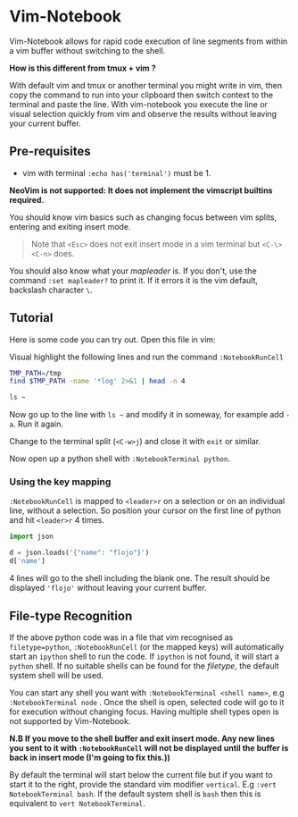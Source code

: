 # Vim-Notebook

Vim-Notebook allows for rapid code execution of line segments from within a vim buffer without switching to the shell.

**How is this different from tmux + vim ?**

With default vim and tmux or another terminal you might write in vim, then copy the command to run into your clipboard then switch context to the terminal and paste the line.  With vim-notebook you execute the line or visual selection quickly from vim and observe the results without leaving your current buffer.

## Pre-requisites

- vim with terminal `:echo has('terminal')` must be 1.

**NeoVim is not supported: It does not implement the vimscript builtins required.**

You should know vim basics such as changing focus between vim splits, entering and exiting insert mode.

> Note that `<Esc>` does not exit insert mode in a vim terminal but `<C-\><C-n>` does.  

You should also know what your _mapleader_ is.  If you don't, use the command `:set mapleader?` to print it.  If it errors it is the vim default, backslash character `\`.

## Tutorial

Here is some code you can try out.  Open this file in vim:

Visual highlight the following lines and run the command `:NotebookRunCell`

```bash
TMP_PATH=/tmp
find $TMP_PATH -name '*log' 2>&1 | head -n 4

ls ~
```

Now go up to the line with `ls ~` and modify it in someway, for example add `-a`.  Run it again.

Change to the terminal split (`<C-w>j`) and close it with `exit` or similar.

Now open up a python shell with `:NotebookTerminal python`.

### Using the key mapping

`:NotebookRunCell` is mapped to `<leader>r` on a selection or on an individual line, without a selection. So position your cursor on the first line of python and hit `<leader>r` 4 times.

```python
import json 

d = json.loads('{"name": "flojo"}')
d['name']
```

4 lines will go to the shell including the blank one.  The result should be displayed `'flojo'` without leaving your current buffer.

## File-type Recognition

If the above python code was in a file that vim recognised as `filetype=python`, `:NotebookRunCell` (or the mapped keys) will automatically start an `ipython` shell to run the code.  If `ipython` is not found, it will start a `python` shell. If no suitable shells can be found for the _filetype_, the default system shell will be used.

You can start any shell you want with `:NotebookTerminal <shell name>`, e.g `:NotebookTerminal node` .  Once the shell is open, selected code will go to it for execution without changing focus.  Having multiple shell types open is not supported by Vim-Notebook.

**N.B If you move to the shell buffer and exit insert mode. Any new lines you sent to it with `:NotebookRunCell` will not be displayed until the buffer is back in insert mode (I'm going to fix this.))**

By default the terminal will start below the current file but if you want to start it to the right, provide the standard vim modifier `vertical`. E.g `:vert NotebookTerminal bash`. If the default system shell is `bash` then this is equivalent to `vert NotebookTerminal`. 
